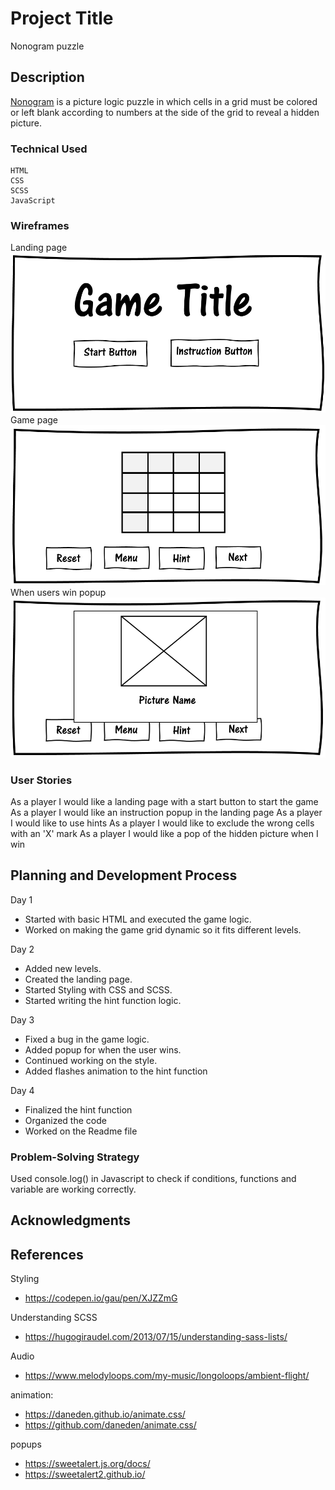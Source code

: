 # Project Title
Nonogram puzzle

## Description
 [Nonogram](https://en.wikipedia.org/wiki/Nonogram) is a picture logic puzzle in which cells in a grid must be colored or left blank according to numbers at the side of the grid to reveal a hidden picture.

 ### Technical Used
 ```
HTML
CSS
SCSS
JavaScript
```
### Wireframes
Landing page
![wireframe1](assets/img/wireframe-1.png)
Game page
![wireframe2](assets/img/wireframe-2.png)
When users win popup
![wireframe3](assets/img/wireframe-3.png)

### User Stories

As a player I would like a landing page with a start button to start the game
As a player I would like an instruction popup in the landing page
As a player I would like to use hints
As a player I would like to exclude the wrong cells with an 'X' mark
As a player I would like a pop of the hidden picture when I win

## Planning and Development Process

Day 1
- Started with basic HTML and executed the game logic.
- Worked on making the game grid dynamic so it fits different levels.

Day 2
- Added new levels.
- Created the landing page.
- Started Styling with CSS and SCSS.
- Started writing the hint function logic.

Day 3
- Fixed a bug in the game logic.
- Added popup for when the user wins.
- Continued working on the style.
- Added flashes animation to the hint function

Day 4
- Finalized the hint function
- Organized the code
- Worked on the Readme file

### Problem-Solving Strategy

Used console.log() in Javascript to check if conditions, functions and variable are working correctly.

## Acknowledgments


 ## References

Styling 
- https://codepen.io/gau/pen/XJZZmG

Understanding SCSS
- https://hugogiraudel.com/2013/07/15/understanding-sass-lists/

Audio
- https://www.melodyloops.com/my-music/longoloops/ambient-flight/

animation:
- https://daneden.github.io/animate.css/
- https://github.com/daneden/animate.css/

popups
- https://sweetalert.js.org/docs/
- https://sweetalert2.github.io/

